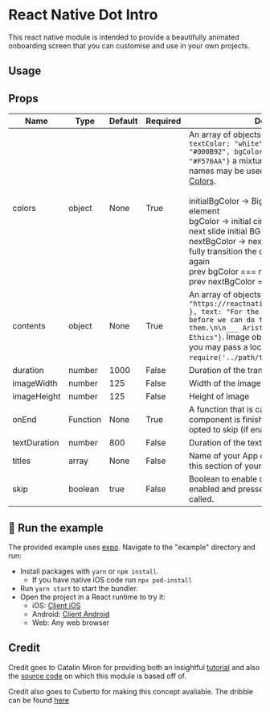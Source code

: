 # React Native Dot Intro

This react native module is intended to provide a beautifully animated onboarding screen that you can customise and use in your own projects.

## Usage

## Props

|Name|Type|Default|Required|Description|
|---|---|---|---|---|
|colors|object|None|True|An array of objects `{ arrowColor: "#000B92", textColor: "white", initialBgColor: "#000B92", bgColor: "#F576AA", nextBgColor: "#F576AA"}` a mixture of hexcodes and color names may be used see [React Native Default Colors](https://reactnative.dev/docs/colors).<br/><br/>initialBgColor -> Big background of the element<br/>bgColor -> initial circle bg color that will be the next slide initial BG Color<br/>nextBgColor -> next circle bg color after we fully transition the circle and this will be small again</br>prev bgColor === next initialBgColor<br/>prev nextBgColor === next bgColor|
|contents|object|None|True|An array of objects `{image: { uri: "https://reactnative.dev/img/tiny_logo.png" }, text: "For the things we have to learn before we can do them, we learn by doing them.\n\n___ Aristotle, The Nicomachean Ethics"}`. Image object may contain a uri or you may pass a local image using `require('../path/to/image')`.|
|duration|number|1000|False|Duration of the transition animation|
|imageWidth|number|125|False|Width of the image|
|imageHeight|number|125|False|Height of image|
|onEnd|Function|None|True|A function that is called when the app intro component is finished or you the user has opted to skip (if enabled)|
|textDuration|number|800|False|Duration of the text transition animation|
|titles|array|None|False|Name of your App or alternatively the title of this section of your app|
|skip|boolean|true|False|Boolean to enable or disable the skip button. If enabled and pressed onEnd function will be called.|

## 🚀 Run the example
The provided example uses [expo](https://expo.io/). Navigate to the "example" directory and run:

- Install packages with `yarn` or `npm install`.
  - If you have native iOS code run `npx pod-install`
- Run `yarn start` to start the bundler.
- Open the project in a React runtime to try it:
  - iOS: [Client iOS](https://itunes.apple.com/app/apple-store/id982107779)
  - Android: [Client Android](https://play.google.com/store/apps/details?id=host.exp.exponent&referrer=blankexample)
  - Web: Any web browser


## Credit

Credit goes to Catalin Miron for providing both an insightful [tutorial](https://youtu.be/vQNg06Hf0MQ) and also the [source code](https://github.com/catalinmiron/react-native-dot-inversion) on which this module is based off of.

Credit also goes to Cuberto for making this concept avaliable. The dribble can be found [here](https://dribbble.com/shots/6654320-Animated-Onboarding-Screens)
